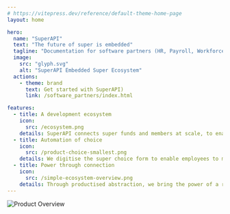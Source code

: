 ```yaml
---
# https://vitepress.dev/reference/default-theme-home-page
layout: home

hero:
  name: "SuperAPI"
  text: "The future of super is embedded"
  tagline: "Documentation for software partners (HR, Payroll, Workforce Management)"
  image:
    src: "glyph.svg"
    alt: "SuperAPI Embedded Super Ecosystem"
  actions:
    - theme: brand
      text: Get started with SuperAPI)
      link: /software_partners/index.html

features:
  - title: A development ecosystem
    icon:
      src: /ecosystem.png
    details: SuperAPI connects super funds and members at scale, to enable efficiency for employers, employees and software providers when managing superannuation obligations.
  - title: Automation of choice
    icon:
      src: /product-choice-smallest.png
    details: We digitise the super choice form to enable employees to make super choices through an informed process. We reduce invalid choices through automation, validation and UX that informs users of their decisions and obligations.
  - title: Power through connection
    icon:
      src: /simple-ecosystem-overview.png
    details: Through productised abstraction, we bring the power of a range of API's for superannuation together in a single package, which solves the key problems faced by employers.
---
```


![Product Overview](/super-api-product-overview.png "Product Overview")
